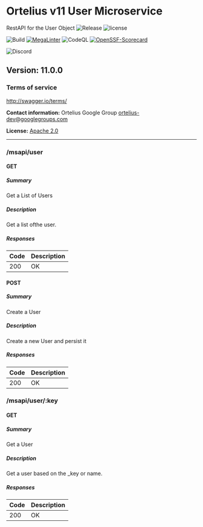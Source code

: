 # Ortelius v11 User Microservice
RestAPI for the User Object
![Release](https://img.shields.io/github/v/release/ortelius/scec-user?sort=semver)
![license](https://img.shields.io/github/license/ortelius/scec-user)

![Build](https://img.shields.io/github/actions/workflow/status/ortelius/scec-user/build-push-chart.yml)
[![MegaLinter](https://github.com/ortelius/scec-user/workflows/MegaLinter/badge.svg?branch=main)](https://github.com/ortelius/scec-user/actions?query=workflow%3AMegaLinter+branch%3Amain)
![CodeQL](https://github.com/ortelius/scec-user/workflows/CodeQL/badge.svg)
[![OpenSSF-Scorecard](https://api.securityscorecards.dev/projects/github.com/ortelius/scec-user/badge)](https://api.securityscorecards.dev/projects/github.com/ortelius/scec-user)

![Discord](https://img.shields.io/discord/722468819091849316)

## Version: 11.0.0

### Terms of service
<http://swagger.io/terms/>

**Contact information:**
Ortelius Google Group
ortelius-dev@googlegroups.com

**License:** [Apache 2.0](http://www.apache.org/licenses/LICENSE-2.0.html)

---
### /msapi/user

#### GET
##### Summary

Get a List of Users

##### Description

Get a list ofthe user.

##### Responses

| Code | Description |
|------|-------------|
| 200  | OK          |

#### POST
##### Summary

Create a User

##### Description

Create a new User and persist it

##### Responses

| Code | Description |
|------|-------------|
| 200  | OK          |

### /msapi/user/:key

#### GET
##### Summary

Get a User

##### Description

Get a user based on the _key or name.

##### Responses

| Code | Description |
|------|-------------|
| 200  | OK          |
